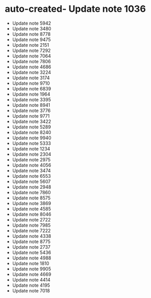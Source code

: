 # auto-created- Update note 1036
- Update note 5942
- Update note 3480
- Update note 8778
- Update note 9475
- Update note 2151
- Update note 7292
- Update note 7064
- Update note 7806
- Update note 4686
- Update note 3224
- Update note 3174
- Update note 9710
- Update note 6839
- Update note 1964
- Update note 3395
- Update note 8941
- Update note 3776
- Update note 9771
- Update note 3422
- Update note 5289
- Update note 8240
- Update note 9940
- Update note 5333
- Update note 1234
- Update note 2304
- Update note 2975
- Update note 4056
- Update note 3474
- Update note 6553
- Update note 5607
- Update note 2948
- Update note 7860
- Update note 8575
- Update note 3869
- Update note 4585
- Update note 8046
- Update note 2722
- Update note 7985
- Update note 7222
- Update note 4338
- Update note 8775
- Update note 2737
- Update note 5436
- Update note 4988
- Update note 1810
- Update note 9905
- Update note 4669
- Update note 4414
- Update note 4195
- Update note 7018
